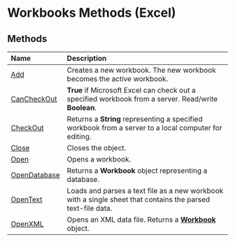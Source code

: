 
# Workbooks Methods (Excel)

## Methods



|**Name**|**Description**|
|:-----|:-----|
| [Add](ea9f2a2c-3cad-0c35-37b5-82da2f24b876.md)|Creates a new workbook. The new workbook becomes the active workbook.|
| [CanCheckOut](06259bbd-2e55-3fbe-d08c-094985cb9fff.md)| **True** if Microsoft Excel can check out a specified workbook from a server. Read/write **Boolean**.|
| [CheckOut](11b9eb2a-8c9a-6e61-63e2-554030243388.md)|Returns a  **String** representing a specified workbook from a server to a local computer for editing.|
| [Close](d798166c-6b27-16a1-0b64-8f547978e371.md)|Closes the object.|
| [Open](1d1c3fca-ae1a-0a91-65a2-6f3f0fb308a0.md)|Opens a workbook.|
| [OpenDatabase](09f38ddb-48f9-91af-4b0f-4087c9139ab9.md)|Returns a  **Workbook** object representing a database.|
| [OpenText](a0771773-d0e2-13a0-e62b-51143e3f6bb1.md)|Loads and parses a text file as a new workbook with a single sheet that contains the parsed text-file data.|
| [OpenXML](c16a7842-19e9-6731-146e-038322c248ba.md)|Opens an XML data file. Returns a  **[Workbook](8c00aa60-c974-eed3-0812-3c9625eb0d4c.md)** object.|
